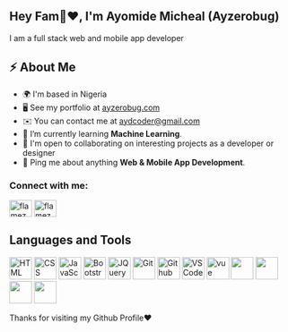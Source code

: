 
<h2>Hey Fam👋❤️, I'm Ayomide Micheal <span>(Ayzerobug)</span></h2>
<p>I am a full stack web and mobile app developer</p>



<h2>⚡️ About Me</h2>

<ul>
  <li>🌍 I'm based in Nigeria</li>
  <li>🖥️ See my portfolio at <a href='ayzerobug.com'>ayzerobug.com</a></li>
  <li>✉️  You can contact me at <a href='mailto:aydcoder@gmail.com'>aydcoder@gmail.com</a></li>
  <li>🔭 I’m currently learning <strong>Machine Learning</strong>. </li>
  <li>🤝  I'm open to collaborating on interesting projects as a developer or designer</li>
  <li>💬 Ping me about anything <strong>Web & Mobile App Development</strong>.</li>
</ul>

<h3 align="left">Connect with me:</h3>
<p align="left">
<a href="https://twitter.com/ayzerobug" target="blank"><img align="center" src="https://raw.githubusercontent.com/rahuldkjain/github-profile-readme-generator/master/src/images/icons/Social/twitter.svg" alt="flamezbaba" height="30" width="40" /></a>
<a href="https://instagram.com/ay_zerobug" target="blank"><img align="center" src="https://raw.githubusercontent.com/rahuldkjain/github-profile-readme-generator/master/src/images/icons/Social/instagram.svg" alt="flamezbaba" height="30" width="40" /></a>
</p>


<h2> Languages and Tools </h2>
<p align="left">
    <img src="https://cdn.jsdelivr.net/gh/devicons/devicon/icons/html5/html5-original.svg" alt="HTML" height="40" width="40" />
  <img src="https://cdn.jsdelivr.net/gh/devicons/devicon/icons/css3/css3-original.svg" alt="CSS" height="40" width="40"/>
  <img src="https://cdn.jsdelivr.net/gh/devicons/devicon/icons/javascript/javascript-original.svg" alt="JavaScript" height="40" width="40"/>
  <img src="https://cdn.jsdelivr.net/gh/devicons/devicon/icons/bootstrap/bootstrap-original.svg" alt="Bootstrap" height="40" width="40"/>
   <img src="https://cdn.jsdelivr.net/gh/devicons/devicon/icons/jquery/jquery-original.svg" alt="JQuery" height="40" width="40"/>
  <img src="https://cdn.jsdelivr.net/gh/devicons/devicon/icons/git/git-original.svg" alt="Git" height="40" width="40"/>
  <img src="https://cdn.jsdelivr.net/gh/devicons/devicon/icons/mysql/mysql-original.svg" alt="Github" height="40" width="40"/>
  <img src="https://cdn.jsdelivr.net/gh/devicons/devicon/icons/flutter/flutter-original.svg" alt="VSCode" height="40" width="40"/>
  <img src="https://cdn.jsdelivr.net/gh/devicons/devicon/icons/vuejs/vuejs-original.svg" alt="vue" width="40" height="40" />
  <img src="https://cdn.jsdelivr.net/gh/devicons/devicon/icons/firebase/firebase-plain.svg" width="40" height="40" />
  <img src="https://cdn.jsdelivr.net/gh/devicons/devicon/icons/npm/npm-original-wordmark.svg" width="40" height="40" />
  <img src="https://cdn.jsdelivr.net/gh/devicons/devicon/icons/php/php-original.svg" width="40" height="40" />
  <img src="https://cdn.jsdelivr.net/gh/devicons/devicon/icons/laravel/laravel-plain.svg" width="40" height="40" />
</p>

<p> Thanks for visiting my Github Profile❤️ </p>
